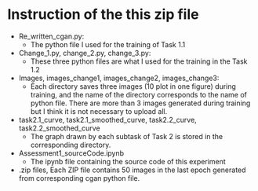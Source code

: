 # Instruction of the this zip file

- Re_written_cgan.py:
  - The python file I used for the training of Task 1.1
- Change_1.py, change_2.py, change_3.py:
  - These three python files are what I used for the training in the Task 1.2
- Images, images_change1, images_change2, images_change3:
  - Each directory saves three images (10 plot in one figure) during training, and the name of the directory corresponds to the name of python file. There are more than 3 images generated during training but I think it is not necessary to upload all. 
- task2.1_curve, task2.1_smoothed_curve, task2.2_curve, task2.2_smoothed_curve
  - The graph drawn by each subtask of Task 2 is stored in the corresponding directory. 
- Assessment1_sourceCode.ipynb
  - The ipynb file containing the source code of this experiment
- .zip files, Each ZIP file contains 50 images in the last epoch generated from corresponding cgan python file. 